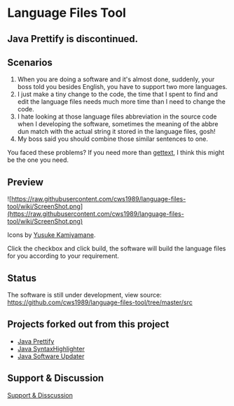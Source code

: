 # Language Files Tool #

## Java Prettify is discontinued. ##

## Scenarios ##
  1. When you are doing a software and it's almost done, suddenly, your boss told you besides English, you have to support two more languages.
  1. I just make a tiny change to the code, the time that I spent to find and edit the language files needs much more time than I need to change the code.
  1. I hate looking at those language files abbreviation in the source code when I developing the software, sometimes the meaning of the abbre dun match with the actual string it stored in the language files, gosh!
  1. My boss said you should combine those similar sentences to one.

You faced these problems? If you need more than [gettext](http://www.gnu.org/s/gettext/), I think this might be the one you need.

## Preview ##
![https://raw.githubusercontent.com/cws1989/language-files-tool/wiki/ScreenShot.png](https://raw.githubusercontent.com/cws1989/language-files-tool/wiki/ScreenShot.png)

Icons by [Yusuke Kamiyamane](http://p.yusukekamiyamane.com/).

Click the checkbox and click build, the software will build the language files for you according to your requirement.

## Status ##
The software is still under development, view source: https://github.com/cws1989/language-files-tool/tree/master/src

## Projects forked out from this project ##
  * [Java Prettify](https://github.com/cws1989/java-prettify/)
  * [Java SyntaxHighlighter](https://github.com/cws1989/java-syntax-highlighter/)
  * [Java Software Updater](https://github.com/cws1989/software-updater)

## Support & Discussion ##
[Support & Disscussion](http://groups.google.com/group/language-files-tool)